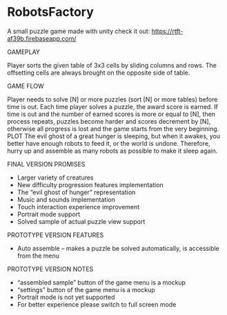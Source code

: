 # RobotsFactory
A small puzzle game made with unity
check it out: https://rtft-af39b.firebaseapp.com/

GAMEPLAY

Player sorts the given table of 3x3 cells by sliding columns and rows. The 
offsetting cells are always brought on the opposite side of table.

GAME FLOW

Player needs to solve [N] or more puzzles (sort [N] or more tables) before time is 
out. Each time player solves a puzzle, the award score is earned.
If time is out and the number of earned scores is more or equal to [N], then 
process repeats, puzzles become harder and scores decrement by [N], otherwise 
all progress is lost and the game starts from the very beginning.
PLOT
The evil ghost of a great hunger is sleeping, but when it awakes, you better have 
enough robots to feed it, or the world is undone. Therefore, hurry up and 
assemble as many robots as possible to make it sleep again.

FINAL VERSION PROMISES

- Larger variety of creatures
- New difficulty progression features implementation
- The “evil ghost of hunger” representation
- Music and sounds implementation
- Touch interaction experience improvement
- Portrait mode support
- Solved sample of actual puzzle view support

PROTOTYPE VERSION FEATURES

- Auto assemble – makes a puzzle be solved automatically, is accessible from 
the menu

PROTOTYPE VERSION NOTES

- “assembled sample” button of the game menu is a mockup
- “settings” button of the game menu is a mockup
- Portrait mode is not yet supported
- For better experience please switch to full screen mode

